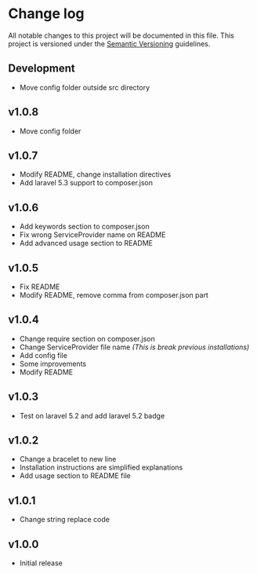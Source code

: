 # Change log

All notable changes to this project will be documented in this file. This project is versioned under the [Semantic Versioning](http://semver.org/) guidelines.

## Development

- Move config folder outside src directory

## v1.0.8

- Move config folder

## v1.0.7

- Modify README, change installation directives
- Add laravel 5.3 support to composer.json

## v1.0.6

- Add keywords section to composer.json
- Fix wrong ServiceProvider name on README
- Add advanced usage section to README

## v1.0.5

- Fix README
- Modify README, remove comma from composer.json part

## v1.0.4

- Change require section on composer.json
- Change ServiceProvider file name *(This is break previous installations)*
- Add config file
- Some improvements
- Modify README 

## v1.0.3

- Test on laravel 5.2 and add laravel 5.2 badge

## v1.0.2

- Change a bracelet to new line
- Installation instructions are simplified explanations
- Add usage section to README file

## v1.0.1

- Change string replace code

## v1.0.0

- Initial release
